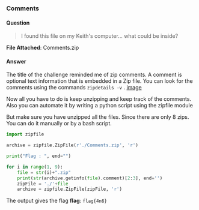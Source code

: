 ### Comments

#### Question
>I found this file on my Keith's computer... what could be inside?

**File Attached**: Comments.zip
 
#### Answer

The title of the challenge reminded me of zip comments. A comment is optional text information that is embedded in a Zip file.
You can look for the comments using the commands ```zipdetails -v``` .
[image](https://github.com/0xw3bs3c/HSCTF2020/blob/arnab/forensics/comments/image1.png)

Now all you have to do is keep unzipping and keep track of the comments. Also you can automate it by writing a python script using the zipfile module

But make sure you have unzipped all the files. Since there are only 8 zips. You can do it manually or by a bash script.

```python
import zipfile

archive = zipfile.ZipFile(r'./Comments.zip', 'r')

print("Flag : ", end="")

for i in range(1, 9):
    file = str(i)+".zip"
    print(str(archive.getinfo(file).comment)[2:3], end='')
    zipFile = './'+file
    archive = zipfile.ZipFile(zipFile, 'r')
```

The output gives the flag
**flag**: ```flag{4n6}```
